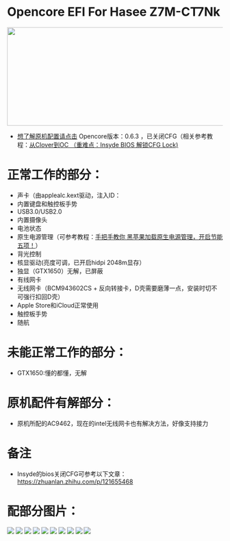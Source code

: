 # Opencore EFI For Hasee Z7M-CT7Nk
<img src="https://github.com/LookingBackTowind/Opencore-EFI-For-Z7M-CT7NK/blob/master/Docs/Pict/Hasee.png" width = "800" height = "230"/>

- [想了解原机配置请点击](http://detail.zol.com.cn/notebook/index1278707.shtml)
Opencore版本：0.6.3 ，已关闭CFG（相关参考教程：[从Clover到OC （重难点：Insyde BIOS 解锁CFG Lock)](https://zhuanlan.zhihu.com/p/121655468)

# 正常工作的部分：
- 声卡（由applealc.kext驱动，注入ID：
- 内置键盘和触控板手势
- USB3.0/USB2.0
- 内置摄像头
- 电池状态
- 原生电源管理（可参考教程：[手把手教你 黑苹果加载原生电源管理，开启节能五项！](https://macx.top/8842.html)）
- 背光控制
- 核显驱动(亮度可调，已开启hidpi 2048m显存）
- 独显（GTX1650）无解，已屏蔽
- 有线网卡
- 无线网卡（BCM943602CS + 反向转接卡，D壳需要磨薄一点，安装时切不可强行扣回D壳）
- Apple Store和iCloud正常使用
- 触控板手势
- 随航

# 未能正常工作的部分：
- GTX1650:懂的都懂，无解

# 原机配件有解部分：
- 原机所配的AC9462，现在的intel无线网卡也有解决方法，好像支持接力

# 备注
- Insyde的bios关闭CFG可参考以下文章：https://zhuanlan.zhihu.com/p/121655468
# 配部分图片：
 <img src = "Docs/Pict/Battery.png">
 <img src="Docs/Pict/PowerIn.png">
 <img src="Docs/Pict/Tochpad.png">
 <img src="Docs/Pict/Bluetooth.png">
 <img src="Docs/Pict/Graphics.png">
 <img src="Docs/Pict/SoftwareUpdate.png">
 <img src="Docs/Pict/Sidecar.png">
 <img src="Docs/Pict/Mic.png">  
 <img src="Docs/Pict/Mic LinIn.png">
 <img src="Docs/Pict/Speaker.png">




